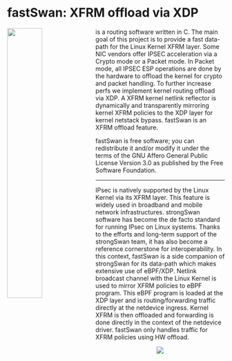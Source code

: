 # fastSwan: XFRM offload via XDP

<img width="40%" src="https://www.fastswan.org/assets/logo-bg.png" align="left"/>
is a routing software written in C. The main goal of this project is to provide a fast data-path for the Linux Kernel XFRM layer. Some NIC vendors offer IPSEC acceleration via a Crypto mode or a Packet mode. In Packet mode, all IPSEC ESP operations are done by the hardware to offload the kernel for crypto and packet handling. To further increase perfs we implement kernel routing offload via XDP. A XFRM kernel netlink reflector is dynamically and transparently mirroring kernel XFRM policies to the XDP layer for kernel netstack bypass. fastSwan is an XFRM offload feature.

fastSwan is free software; you can redistribute it and/or modify it under the terms of the GNU Affero General Public License Version 3.0 as published by the Free Software Foundation.

---

IPsec is natively supported by the Linux Kernel via its XFRM layer. This feature is widely used in broadband and mobile network infrastructures. strongSwan software has become the de facto standard for running IPsec on Linux systems. Thanks to the efforts and long-term support of the strongSwan team, it has also become a reference cornerstone for interoperability. In this context, fastSwan is a side companion of strongSwan for its data-path which makes extensive use of eBPF/XDP. Netlink broadcast channel with the Linux Kernel is used to mirror XFRM policies to eBPF program. This eBPF program is loaded at the XDP layer and is routing/forwarding traffic directly at the netdevice ingress. Kernel XFRM is then offloaded and forwarding is done directly in the context of the netdevice driver. fastSwan only handles traffic for XFRM policies using HW offload.
<p align="center"><img src="https://www.fastswan.org/assets/global.png"></p>

